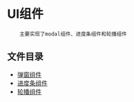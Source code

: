 # UI组件
        主要实现了modal组件、进度条组件和轮播组件
## 文件目录
* [弹窗组件](./modal/demo.html)
* [进度条组件](./progress/index.html)
* [轮播组件](./slider/index.html)